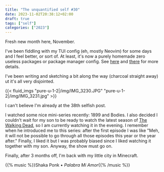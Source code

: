 ```yaml
---
title: "The unquantified self #30"
date: 2023-11-02T20:38:12+02:00
draft: true
tags: ["self"]
categories: ["2023"]
---
```


Fresh new month here, November.

I've been fiddling with my TUI config (eh, mostly Neovim) for some days and I feel better, or sort of. At least, it's now a purely homemade zero useless packages or package manager config. See [here](/post//post/vim-revamp-again/) and [there](/post/neovim-lsp-easy/) for more details.

I've been writing and sketching a bit along the way (charcoal straight away) ut it's all very disjointed.

{{< fluid_imgs "pure-u-1-2|/img/IMG_3230.JPG"
               "pure-u-1-2|/img/IMG_3231.jpg" >}}

I can't believe I'm already at the 38th selfish post.

I watched some nice mini-series recently: 1899 and Bodies. I also decided I couldn't wait for my son to be ready to watch the latest season of [The Walking Dead](https://en.wikipedia.org/wiki/The_Walking_Dead_(TV_series)), so I am currently watching it in the evening. I remember when he introduced me to this series: after the first episode I was like "Meh, it will not be possible to go through all those episodes this year or the year after." Finally, I liked it but I was probably biased since I liked watching it together with my son. Anyway, the show must go on.

Finally, after 3 months off, I'm back with my little city in Minecraft.

{{% music %}}Shaka Ponk • _Palabra Mi Amor_{{% /music %}}
